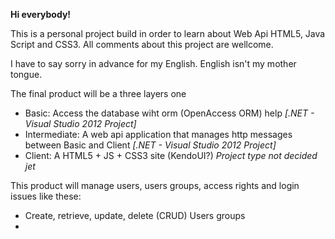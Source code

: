 <p><b>Hi everybody!</b></p>
<p>This is a personal project build in order to learn about Web Api HTML5, Java Script and CSS3.
All comments about this project are wellcome.</p>
<p>I have to say sorry in advance for my English. English isn't my mother tongue.</p> 
<p>The final product will be a three layers one </p>
<ul>
  <li>
    Basic: Access the database wiht orm (OpenAccess ORM) help 
    <i> [.NET - Visual Studio 2012 Project] </i>
  <li>
    Intermediate: A web api application that manages http messages between Basic and Client 
    <i> [.NET - Visual Studio 2012 Project] </i>
  </li>
  <li>
    Client: A HTML5 + JS + CSS3 site (KendoUI?)
    <i> Project type not decided jet </i>
  </li>
</ul>
<p>This product will manage users, users groups, access rights and login issues like these:<p>
<ul>
  <li>
    Create, retrieve, update, delete (CRUD) Users groups
  </li>
    
  <li>
  </li>
</ul>
